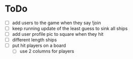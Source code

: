 # ToDo

- [ ] add users to the game when they say !join
- [ ] keep running update of the least guess to sink all ships
- [ ] add user profile pic to square when they hit
- [ ] different length ships
- [ ] put hit players on a board
    - [ ] use 2 columns for players
